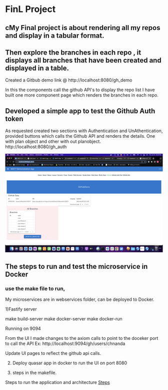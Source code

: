 # FinL Project

## cMy Final project is about rendering all my repos and display in a tabular format.

## Then explore the branches in each repo , it displays all branches that have been created and displayed in a table.

Created a Gitbub demo link @ http://localhost:8080/gh_demo

In this the components call the github API's to display the repo list
I have built one more component page which renders the branches in each repo.

## Developed a simple app to test the Github Auth token

As requested created two sections with Authentication and UnAthentication, provided buttons which calls the Github API and renders the details. One with plan object and other with out planobject.
http://localhost:8080/gh_auth

![Exploring Reoos and Verifying Github branches](GH_finalDemo.png)

## The steps to run and test the microservice in Docker

### use the make file to run,

My microservices are in webservices folder, can be deployed to Docker.

1)Fastify server

make build-server
make docker-server
make docker-run

Running on 9094

From the UI I made changes to the axiom calls to point to the doceker port to call the API
Ex: http://localhost:9094/gh/users/chnanda

Update UI pages to reflect the github api calls.

2. Deploy quasar app in docker to run the UI on port 8080

3. steps in the makefile.

Steps to run the application and architecture [Steps](finalRelease.md)
